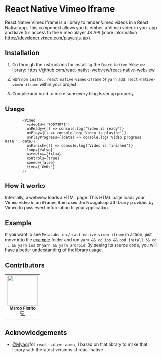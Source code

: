 # React Native Vimeo Iframe

React Native Vimeo Iframe is a library to render Vimeo videos in a React Native app.
This component allows you to embed a Vimeo video in your app and have full access to
the Vimeo player JS API (more information https://developer.vimeo.com/player/js-api).

## Installation

1. Go through the instructions for installing the
   `React Native Webview` library: https://github.com/react-native-webview/react-native-webview.

1. Run `npm install react-native-vimeo-iframe` or `yarn add react-native-vimeo-iframe` within your project.

1. Compile and build to make sure everything is set up properly.

## Usage

```
        <Vimeo
          videoId={'76979871'}
          onReady={() => console.log('Video is ready')}
          onPlay={() => console.log('Video is playing')}
          onPlayProgress={(data) => console.log('Video progress data:', data)}
          onFinish={() => console.log('Video is finished')}
          loop={false}
          autoPlay={false}
          controls={true}
          speed={false}
          time={'0m0s'}
        />
```

## How it works

Internally, a webview loads a HTML page. This HTML page loads your
Vimeo video in an iFrame, then uses the Froogaloop JS library provided by Vimeo to pass event
information to your application.

## Example

If you want to see `MetaLabs-inc/react-native-vimeo-iframe` in action, just move into the [example](/example) folder and run `yarn && cd ios && pod install && cd .. && yarn ios` or `yarn && yarn android`. By seeing its source code, you will have a better understanding of the library usage.

## Contributors

<!-- ALL-CONTRIBUTORS-LIST:START - Do not remove or modify this section -->
<!-- prettier-ignore-start -->
<!-- markdownlint-disable -->
<table>
  <tr>
    <td align="center"><a href="https://github.com/Marcoo09"><img src="https://avatars.githubusercontent.com/Marcoo09" width="100px;" alt=""/><br /><sub><b>Marco Fiorito</b></sub></a><br />💻</td>
  </tr>
</table>

## Acknowledgements

- [@Myagi](https://github.com/Myagi) for `react-native-vimeo`, I based on that library to make that library with the latest versions of react-native.
